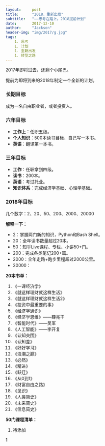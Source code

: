 ```yaml
---
layout:     post
title:      "2018，重新出发"
subtitle:   "——思考在路上，2018提前计划"
date:       2017-12-10
author:     "Jackson"
header-img: "img/2017/g.jpg"
tags:
    1. 思考
    1. 计划
    1. 重新出发
    1. 转型之路
---
```


2017年即将过去，还剩个小尾巴。

提前为即将到来的2018年制定一个全新的计划。

### 长期目标
成为一名自由职业者，或者投资人。

### 六年目标

* **工作上**：任职五级。
* **个人知识**：500本读书目标，自己写一本书。
* **英语**：翻译第一本书。

### 三年目标

* **工作**：任职拿到四级。
* **读书**：200本。
* **英语**：考过托业。
* **知识体系**：完成经济学基础、心理学基础。

### 2018年目标

几个数字：2、20、50、200、2000、20000

**解释一下：**

* 2：掌握两门新的知识，Python和Bash Shell。
* 20：全年读书数量超过20本。
* 50：知乎Live课程、专栏、小讲50+门。
* 200：完成各类笔记200+篇。
* 2000：全年走路+跑步里程超过2000公里。
* 20000：

**20本书单：**
1. 《一课经济学》
1. 《就这样理财就这样生活》
1. 《就这样理财就这样生活2》
1. 《投资中最重要的事》
1. 《经济学通识》
1. 《经济学思维》——薛兆丰
1. 《智能时代》——吴军
1. 《人工智能》——李开复
1. 《认知突围》
1. 《认知差》
1. 《好好学习》
1. 《浪潮之巅》
1. 《必然》
1. 《精进》
1. 《跃迁》
1. 《从0到1》
1. 《财富自由之路》
1. 《见识》
1. 《人类简史》
1. 《未来简史》
1. 《信息简史》

**50门课程清单：**
1. 待添加

1
